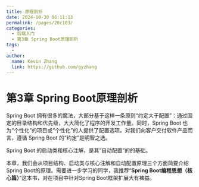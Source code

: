 ```yaml
---
title: 原理剖析
date: 2024-10-30 06:11:13
permalink: /pages/28c103/
categories: 
  - 后端入门
  - 第3章 Spring Boot原理剖析
tags: 
  - 
author: 
  name: Kevin Zhang
  link: https://github.com/gyzhang
---
```

# 第3章 Spring Boot原理剖析

Spring Boot 拥有很多的魔法，大部分基于这样一条原则“约定大于配置”：通过固定的目录结构和优先级，大大简化了程序的开发工作量。同时，Spring Boot 也为“个性化”的项目或“个性化”的人提供了配置选项。对我们向客户交付软件产品而言，遵循 Spring Boot 的“约定”是明智之选。

Spring Boot 的启动类和核心注解，是其“自动配置”的的基础。

本章，我们会从项目结构、启动类与核心注解和自动配置原理三个方面简要介绍Spring Boot的原理。需要进一步学习的同学，我推荐“**Spring Boot编程思想（核心篇）**”这本书，对在项目中针对Spring Boot框架扩展大有裨益。
